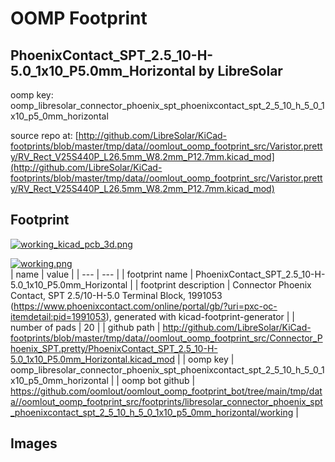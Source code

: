 # OOMP Footprint  
## PhoenixContact_SPT_2.5_10-H-5.0_1x10_P5.0mm_Horizontal  by LibreSolar  
  
oomp key: oomp_libresolar_connector_phoenix_spt_phoenixcontact_spt_2_5_10_h_5_0_1x10_p5_0mm_horizontal  
  
source repo at: [http://github.com/LibreSolar/KiCad-footprints/blob/master/tmp/data//oomlout_oomp_footprint_src/Varistor.pretty/RV_Rect_V25S440P_L26.5mm_W8.2mm_P12.7mm.kicad_mod](http://github.com/LibreSolar/KiCad-footprints/blob/master/tmp/data//oomlout_oomp_footprint_src/Varistor.pretty/RV_Rect_V25S440P_L26.5mm_W8.2mm_P12.7mm.kicad_mod)  
## Footprint  
  
[![working_kicad_pcb_3d.png](working_kicad_pcb_3d_600.png)](working_kicad_pcb_3d.png)  
  
[![working.png](working_600.png)](working.png)  
| name | value | 
| --- | --- | 
| footprint name | PhoenixContact_SPT_2.5_10-H-5.0_1x10_P5.0mm_Horizontal | 
| footprint description | Connector Phoenix Contact, SPT 2.5/10-H-5.0 Terminal Block, 1991053 (https://www.phoenixcontact.com/online/portal/gb/?uri=pxc-oc-itemdetail:pid=1991053), generated with kicad-footprint-generator | 
| number of pads | 20 | 
| github path | http://github.com/LibreSolar/KiCad-footprints/blob/master/tmp/data//oomlout_oomp_footprint_src/Connector_Phoenix_SPT.pretty/PhoenixContact_SPT_2.5_10-H-5.0_1x10_P5.0mm_Horizontal.kicad_mod | 
| oomp key | oomp_libresolar_connector_phoenix_spt_phoenixcontact_spt_2_5_10_h_5_0_1x10_p5_0mm_horizontal | 
| oomp bot github | https://github.com/oomlout/oomlout_oomp_footprint_bot/tree/main/tmp/data//oomlout_oomp_footprint_src/footprints/libresolar_connector_phoenix_spt_phoenixcontact_spt_2_5_10_h_5_0_1x10_p5_0mm_horizontal/working | 
## Images  
